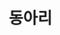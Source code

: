 ---
title: "동아리"
type: landing

design:
  spacing: '4rem'

sections:
  - block: collection
    id: dong-section
    content:
      title: "🏫 전북대학교 동아리"
      subtitle: "다양한 활동을 통해 성장하는 JBNU 동아리 문화를 만나보세요!"
      count: 3
      filters:
        folders:
          - dong
    design:
      view: community/custom_card   # 기본 Hugo 카드형 뷰
      columns: '3'           # 3열로 배치
      spacing: "3rem"
---